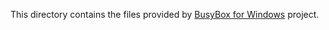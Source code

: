 This directory contains the files provided by [BusyBox for Windows](https://frippery.org/busybox/)  project.
